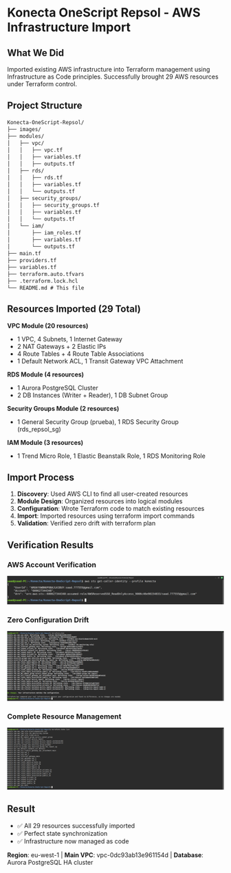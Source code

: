 # Konecta OneScript Repsol - AWS Infrastructure Import

## What We Did

Imported existing AWS infrastructure into Terraform management using Infrastructure as Code principles. Successfully brought 29 AWS resources under Terraform control.

## Project Structure
```
Konecta-OneScript-Repsol/
├── images/              
├── modules/
│   ├── vpc/                
│   │   ├── vpc.tf          
│   │   ├── variables.tf   
│   │   ├── outputs.tf      
│   ├── rds/                
│   │   ├── rds.tf         
│   │   ├── variables.tf    
│   │   └── outputs.tf      
│   ├── security_groups/    
│   │   ├── security_groups.tf         
│   │   ├── variables.tf    
│   │   └── outputs.tf     
│   └── iam/                
│       ├── iam_roles.tf    
│       ├── variables.tf    
│       └── outputs.tf      
├── main.tf
├── providers.tf 
├── variables.tf
├── terraform.auto.tfvars 
├── .terraform.lock.hcl 
└── README.md # This file
```

## Resources Imported (29 Total)

**VPC Module (20 resources)**
- 1 VPC, 4 Subnets, 1 Internet Gateway
- 2 NAT Gateways + 2 Elastic IPs  
- 4 Route Tables + 4 Route Table Associations
- 1 Default Network ACL, 1 Transit Gateway VPC Attachment

**RDS Module (4 resources)**
- 1 Aurora PostgreSQL Cluster
- 2 DB Instances (Writer + Reader), 1 DB Subnet Group

**Security Groups Module (2 resources)**
- 1 General Security Group (prueba), 1 RDS Security Group (rds_repsol_sg)

**IAM Module (3 resources)**
- 1 Trend Micro Role, 1 Elastic Beanstalk Role, 1 RDS Monitoring Role

## Import Process

1. **Discovery**: Used AWS CLI to find all user-created resources
2. **Module Design**: Organized resources into logical modules
3. **Configuration**: Wrote Terraform code to match existing resources
4. **Import**: Imported resources using terraform import commands
5. **Validation**: Verified zero drift with terraform plan


## Verification Results

### AWS Account Verification
![AWS Account Identity](images/AWS.png)

### Zero Configuration Drift
![Terraform Plan - No Changes](images/Terraform_Plan.png)

### Complete Resource Management
![Terraform State List](images/Terraform_State_list.png)

## Result

- ✅ All 29 resources successfully imported
- ✅ Perfect state synchronization 
- ✅ Infrastructure now managed as code

**Region**: eu-west-1 | **Main VPC**: vpc-0dc93ab13e961154d | **Database**: Aurora PostgreSQL HA cluster
